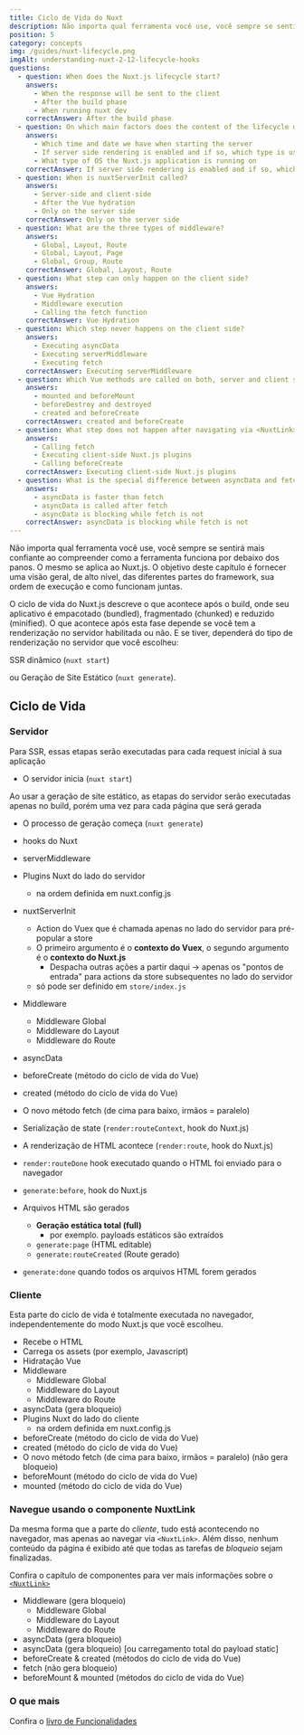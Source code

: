 ```yaml
---
title: Ciclo de Vida do Nuxt
description: Não importa qual ferramenta você use, você sempre se sentirá mais confiante ao compreender como a ferramenta funciona por debaixo dos panos. O mesmo se aplica ao Nuxt.js.
position: 5
category: concepts
img: /guides/nuxt-lifecycle.png
imgAlt: understanding-nuxt-2-12-lifecycle-hooks
questions:
  - question: When does the Nuxt.js lifecycle start?
    answers:
      - When the response will be sent to the client
      - After the build phase
      - When running nuxt dev
    correctAnswer: After the build phase
  - question: On which main factors does the content of the lifecycle depend?
    answers:
      - Which time and date we have when starting the server
      - If server side rendering is enabled and if so, which type is used
      - What type of OS the Nuxt.js application is running on
    correctAnswer: If server side rendering is enabled and if so, which type is used
  - question: When is nuxtServerInit called?
    answers:
      - Server-side and client-side
      - After the Vue hydration
      - Only on the server side
    correctAnswer: Only on the server side
  - question: What are the three types of middleware?
    answers:
      - Global, Layout, Route
      - Global, Layout, Page
      - Global, Group, Route
    correctAnswer: Global, Layout, Route
  - question: What step can only happen on the client side?
    answers:
      - Vue Hydration
      - Middleware execution
      - Calling the fetch function
    correctAnswer: Vue Hydration
  - question: Which step never happens on the client side?
    answers:
      - Executing asyncData
      - Executing serverMiddleware
      - Executing fetch
    correctAnswer: Executing serverMiddleware
  - question: Which Vue methods are called on both, server and client side?
    answers:
      - mounted and beforeMount
      - beforeDestroy and destroyed
      - created and beforeCreate
    correctAnswer: created and beforeCreate
  - question: What step does not happen after navigating via <NuxtLink>?
    answers:
      - Calling fetch
      - Executing client-side Nuxt.js plugins
      - Calling beforeCreate
    correctAnswer: Executing client-side Nuxt.js plugins
  - question: What is the special difference between asyncData and fetch after navigating via <NuxtLink>?
    answers:
      - asyncData is faster than fetch
      - asyncData is called after fetch
      - asyncData is blocking while fetch is not
    correctAnswer: asyncData is blocking while fetch is not
---
```


<app-modal :src="img" :alt="imgAlt"></app-modal>

Não importa qual ferramenta você use, você sempre se sentirá mais confiante ao compreender como a ferramenta funciona por debaixo dos panos. O mesmo se aplica ao Nuxt.js. O objetivo deste capítulo é fornecer uma visão geral, de alto nível, das diferentes partes do framework, sua ordem de execução e como funcionam juntas.

O ciclo de vida do Nuxt.js descreve o que acontece após o build, onde seu aplicativo é empacotado (bundled), fragmentado (chunked) e reduzido (minified). O que acontece após esta fase depende se você tem a renderização no servidor habilitada ou não. E se tiver, dependerá do tipo de renderização no servidor que você escolheu:

SSR dinâmico (`nuxt start`)

ou Geração de Site Estático (`nuxt generate`).

## Ciclo de Vida

### Servidor

Para SSR, essas etapas serão executadas para cada request inicial à sua aplicação

- O servidor inicia (`nuxt start`)

Ao usar a geração de site estático, as etapas do servidor serão executadas apenas no build, porém uma vez para cada página que será gerada

- O processo de geração começa (`nuxt generate`)

- hooks do Nuxt
- serverMiddleware
- Plugins Nuxt do lado do servidor
  - na ordem definida em nuxt.config.js
- nuxtServerInit
  - Action do Vuex que é chamada apenas no lado do servidor para pré-popular a store
  - O primeiro argumento é o **contexto do Vuex**, o segundo argumento é o **contexto do Nuxt.js**
    - Despacha outras ações a partir daqui → apenas os "pontos de entrada" para actions da store subsequentes no lado do servidor
  - só pode ser definido em `store/index.js`
- Middleware
  - Middleware Global
  - Middleware do Layout
  - Middleware do Route
- asyncData
- beforeCreate (método do ciclo de vida do Vue)
- created (método do ciclo de vida do Vue)
- O novo método fetch (de cima para baixo, irmãos = paralelo)
- Serialização de state (`render:routeContext`, hook do Nuxt.js)

- A renderização de HTML acontece (`render:route`, hook do Nuxt.js)

- `render:routeDone` hook executado quando o HTML foi enviado para o navegador

- `generate:before`, hook do Nuxt.js
- Arquivos HTML são gerados
  - **Geração estática total (full)**
    - por exemplo. payloads estáticos são extraídos
  - `generate:page` (HTML editable)
  - `generate:routeCreated` (Route gerado)
- `generate:done` quando todos os arquivos HTML forem gerados

### Cliente

Esta parte do ciclo de vida é totalmente executada no navegador, independentemente do modo Nuxt.js que você escolheu.

- Recebe o HTML
- Carrega os assets (por exemplo, Javascript)
- Hidratação Vue
- Middleware
  - Middleware Global
  - Middleware do Layout
  - Middleware do Route
- asyncData (gera bloqueio)
- Plugins Nuxt do lado do cliente
  - na ordem definida em nuxt.config.js
- beforeCreate (método do ciclo de vida do Vue)
- created (método do ciclo de vida do Vue)
- O novo método fetch (de cima para baixo, irmãos = paralelo) (não gera bloqueio)
- beforeMount (método do ciclo de vida do Vue)
- mounted (método do ciclo de vida do Vue)

### Navegue usando o componente NuxtLink

Da mesma forma que a parte do _cliente_, tudo está acontecendo no navegador, mas apenas ao navegar via `<NuxtLink>`. Além disso, nenhum conteúdo da página é exibido até que todas as tarefas de _bloqueio_ sejam finalizadas.

<base-alert type="info">

Confira o capítulo de componentes para ver mais informações sobre o [`<NuxtLink>`](/guides/features/nuxt-components#the-nuxtlink-component)

</base-alert>

- Middleware (gera bloqueio)
  - Middleware Global
  - Middleware do Layout
  - Middleware do Route
- asyncData (gera bloqueio)
- asyncData (gera bloqueio) [ou carregamento total do payload static]
- beforeCreate & created (métodos do ciclo de vida do Vue)
- fetch (não gera bloqueio)
- beforeMount & mounted (métodos do ciclo de vida do Vue)

### O que mais

<base-alert type="next">

Confira o [livro de Funcionalidades](/guides/features/rendering-modes)

</base-alert>

<quiz :questions="questions"></quiz>
